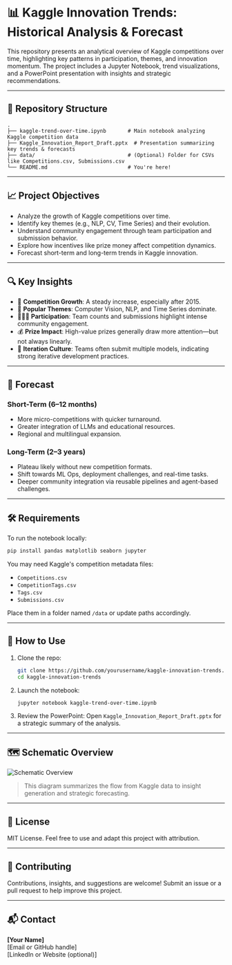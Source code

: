 
# 📊 Kaggle Innovation Trends: Historical Analysis & Forecast

This repository presents an analytical overview of Kaggle competitions over time, highlighting key patterns in participation, themes, and innovation momentum. The project includes a Jupyter Notebook, trend visualizations, and a PowerPoint presentation with insights and strategic recommendations.

---

## 📁 Repository Structure

```
.
├── kaggle-trend-over-time.ipynb       # Main notebook analyzing Kaggle competition data
├── Kaggle_Innovation_Report_Draft.pptx  # Presentation summarizing key trends & forecasts
├── data/                              # (Optional) Folder for CSVs like Competitions.csv, Submissions.csv
└── README.md                          # You're here!
```

---

## 📈 Project Objectives

- Analyze the growth of Kaggle competitions over time.
- Identify key themes (e.g., NLP, CV, Time Series) and their evolution.
- Understand community engagement through team participation and submission behavior.
- Explore how incentives like prize money affect competition dynamics.
- Forecast short-term and long-term trends in Kaggle innovation.

---

## 🔍 Key Insights

- 📅 **Competition Growth**: A steady increase, especially after 2015.
- 🧠 **Popular Themes**: Computer Vision, NLP, and Time Series dominate.
- 🧑‍🤝‍🧑 **Participation**: Team counts and submissions highlight intense community engagement.
- 💰 **Prize Impact**: High-value prizes generally draw more attention—but not always linearly.
- 🔁 **Iteration Culture**: Teams often submit multiple models, indicating strong iterative development practices.

---

## 🧠 Forecast

### Short-Term (6–12 months)
- More micro-competitions with quicker turnaround.
- Greater integration of LLMs and educational resources.
- Regional and multilingual expansion.

### Long-Term (2–3 years)
- Plateau likely without new competition formats.
- Shift towards ML Ops, deployment challenges, and real-time tasks.
- Deeper community integration via reusable pipelines and agent-based challenges.

---

## 🛠️ Requirements

To run the notebook locally:

```bash
pip install pandas matplotlib seaborn jupyter
```

You may need Kaggle's competition metadata files:
- `Competitions.csv`
- `CompetitionTags.csv`
- `Tags.csv`
- `Submissions.csv`

Place them in a folder named `/data` or update paths accordingly.

---

## 🧾 How to Use

1. Clone the repo:
   ```bash
   git clone https://github.com/yourusername/kaggle-innovation-trends.git
   cd kaggle-innovation-trends
   ```

2. Launch the notebook:
   ```bash
   jupyter notebook kaggle-trend-over-time.ipynb
   ```

3. Review the PowerPoint:
   Open `Kaggle_Innovation_Report_Draft.pptx` for a strategic summary of the analysis.

---

## 🗺️ Schematic Overview

![Schematic Overview](schematic.png)

> This diagram summarizes the flow from Kaggle data to insight generation and strategic forecasting.

---

## 📄 License

MIT License. Feel free to use and adapt this project with attribution.

---

## 🤝 Contributing

Contributions, insights, and suggestions are welcome! Submit an issue or a pull request to help improve this project.

---

## 📬 Contact

**[Your Name]**  
[Email or GitHub handle]  
[LinkedIn or Website (optional)]
